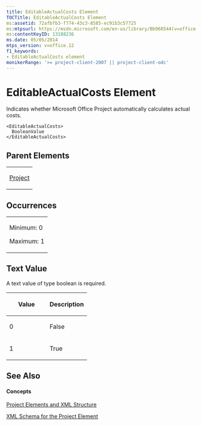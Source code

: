 ```yaml
---
title: EditableActualCosts Element
TOCTitle: EditableActualCosts Element
ms:assetid: 72afbfb3-f774-43c3-8585-ec91b3c57725
ms:mtpsurl: https://msdn.microsoft.com/en-us/library/Bb968544(v=office.12)
ms:contentKeyID: 13188236
ms.date: 05/05/2014
mtps_version: v=office.12
f1_keywords:
- EditableActualCosts element
monikerRange: '>= project-client-2007 || project-client-odc'
---
```


# EditableActualCosts Element




Indicates whether Microsoft Office Project automatically calculates actual costs.

    <EditableActualCosts>
      BooleanValue
    </EditableActualCosts>

## Parent Elements

<table>
<colgroup>
<col style="width: 100%" />
</colgroup>
<tbody>
<tr class="odd">
<td><p><a href="bb968701(v=office.12).md">Project</a></p></td>
</tr>
</tbody>
</table>

## Occurrences

<table>
<colgroup>
<col style="width: 100%" />
</colgroup>
<tbody>
<tr class="odd">
<td><p>Minimum: 0</p>
<p>Maximum: 1</p></td>
</tr>
</tbody>
</table>

## Text Value

A text value of type boolean is required.

<table>
<colgroup>
<col style="width: 50%" />
<col style="width: 50%" />
</colgroup>
<thead>
<tr class="header">
<th><p>Value</p></th>
<th><p>Description</p></th>
</tr>
</thead>
<tbody>
<tr class="odd">
<td><p>0</p></td>
<td><p>False</p></td>
</tr>
<tr class="even">
<td><p>1</p></td>
<td><p>True</p></td>
</tr>
</tbody>
</table>

## See Also

#### Concepts

[Project Elements and XML Structure](project-elements-and-xml-structure.md)

[XML Schema for the Project Element](xml-schema-for-the-project-element.md)


